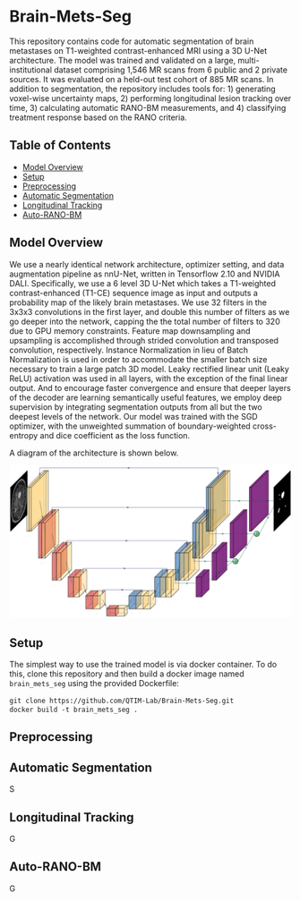 # Brain-Mets-Seg

This repository contains code for automatic segmentation of brain metastases on T1-weighted contrast-enhanced MRI using a 3D U-Net architecture. The model was trained and validated on a large, multi-institutional dataset comprising 1,546 MR scans from 6 public and 2 private sources. It was evaluated on a held-out test cohort of 885 MR scans. In addition to segmentation, the repository includes tools for: 1) generating voxel-wise uncertainty maps, 2) performing longitudinal lesion tracking over time, 3) calculating automatic RANO-BM measurements, and 4) classifying treatment response based on the RANO criteria.

## Table of Contents

- [Model Overview](#model-overview)
- [Setup](#setup)
- [Preprocessing](#preprocessing)
- [Automatic Segmentation](#automatic-segmentation)
- [Longitudinal Tracking](#longitudinal-tracking)
- [Auto-RANO-BM](#auto-rano-bm)

## Model Overview

We use a nearly identical network architecture, optimizer setting, and data augmentation pipeline as nnU-Net, written in Tensorflow 2.10 and NVIDIA DALI. Specifically, we use a 6 level 3D U-Net which takes a T1-weighted contrast-enhanced (T1-CE) sequence image as input and outputs a probability map of the likely brain metastases. We use 32 filters in the 3x3x3 convolutions in the first layer, and double this number of filters as we go deeper into the network, capping the the total number of filters to 320 due to GPU memory constraints. Feature map downsampling and upsampling is accomplished through strided convolution and transposed convolution, respectively. Instance Normalization in lieu of Batch Normalization is used in order to accommodate the smaller batch size necessary to train a large patch 3D model. Leaky rectified linear unit (Leaky ReLU) activation was used in all layers, with the exception of the final linear output. And to encourage faster convergence and ensure that deeper layers of the decoder are learning semantically useful features, we employ deep supervision by integrating segmentation outputs from all but the two deepest levels of the network. Our model was trained with the SGD optimizer, with the unweighted summation of boundary-weighted cross-entropy and dice coefficient as the loss function.

A diagram of the architecture is shown below.

<img src="images/3D_UNet.png" width="900"/>

## Setup

The simplest way to use the trained model is via docker container. To do this, clone this repository and then build a docker image named `brain_mets_seg` using the provided Dockerfile:

```
git clone https://github.com/QTIM-Lab/Brain-Mets-Seg.git
docker build -t brain_mets_seg .
```

## Preprocessing

## Automatic Segmentation

S

## Longitudinal Tracking

G

## Auto-RANO-BM

G
